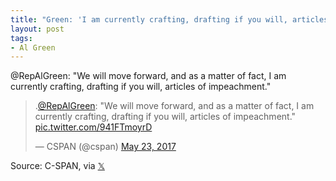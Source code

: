 ```yaml
---
title: "Green: 'I am currently crafting, drafting if you will, articles of impeachment'"
layout: post
tags:
- Al Green
---
```


@RepAlGreen: "We will move forward, and as a matter of fact, I am currently crafting, drafting if you will, articles of impeachment."

<blockquote class="twitter-tweet"><p lang="en" dir="ltr">.<a href="https://twitter.com/RepAlGreen?ref_src=twsrc%5Etfw">@RepAlGreen</a>: "We will move forward, and as a matter of fact, I am currently crafting, drafting if you will, articles of impeachment." <a href="https://t.co/941FTmoyrD">pic.twitter.com/941FTmoyrD</a></p>&mdash; CSPAN (@cspan) <a href="https://twitter.com/cspan/status/867014128266858498?ref_src=twsrc%5Etfw">May 23, 2017</a></blockquote> <script async src="https://platform.twitter.com/widgets.js" charset="utf-8"></script>

Source: C-SPAN, via [&#x1D54F;](https://x.com)
